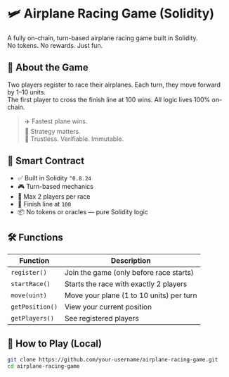 # 🛩️ Airplane Racing Game (Solidity)    
    
A fully on-chain, turn-based airplane racing game built in Solidity.      
No tokens. No rewards. Just fun.    
    
## 🚀 About the Game      
  
Two players register to race their airplanes. Each turn, they move forward by 1–10 units.    
The first player to cross the finish line at 100 wins. All logic lives 100% on-chain.  
    
> ✈️ Fastest plane wins.     
> 🧠 Strategy matters.      
> 🔐 Trustless. Verifiable. Immutable.   
 
## 🧱 Smart Contract 

- ✅ Built in Solidity `^0.8.24`   
- 🎮 Turn-based mechanics 
- 👥 Max 2 players per race    
- 🎯 Finish line at `100`
- 📦 No tokens or oracles — pure Solidity logic 

## 🛠️ Functions

| Function          | Description                                      |
|-------------------|--------------------------------------------------|
| `register()`      | Join the game (only before race starts)         |
| `startRace()`     | Starts the race with exactly 2 players          |
| `move(uint)`      | Move your plane (1 to 10 units) per turn        |
| `getPosition()`   | View your current position                      |
| `getPlayers()`    | See registered players                          |

## 🧪 How to Play (Local)

```bash
git clone https://github.com/your-username/airplane-racing-game.git
cd airplane-racing-game

